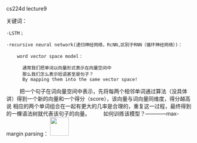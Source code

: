 cs224d lecture9

  关键词：
  
    ·LSTM；
    
    ·recursive neural network(递归神经网络，RcNN,区别于RNN（循环神经网络）)：
    
        word vector space model：
        
          通常我们把单词以向量形式表示在向量空间中
          那么我们怎么表示短语甚至是句子？
          By mapping them into the same vector space!
          
          把一个句子在词向量空间中表示，先将每两个相邻单词通过算法（没具体讲）得到一个新的向量和一个得分（score），该向量与词向量同维度，得分越高说
          相应的两个单词组合在一起有更大的几率是合理的，重复这一过程，最终得到的一棵语法树就代表该句子的向量。
         
        如何训练该模型？————max-margin parsing：
          <img src="./test.jpg" width="50" height="50">
          
        
      
